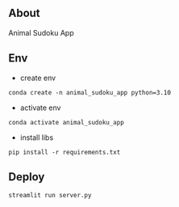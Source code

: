 ## About

Animal Sudoku App

## Env

- create env

```
conda create -n animal_sudoku_app python=3.10
```

- activate env

```
conda activate animal_sudoku_app
```

- install libs

```
pip install -r requirements.txt
```

## Deploy

```
streamlit run server.py
```
